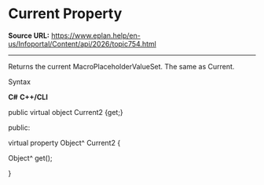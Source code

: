 # Current Property

**Source URL:** https://www.eplan.help/en-us/Infoportal/Content/api/2026/topic754.html

---

Returns the current MacroPlaceholderValueSet. The same as Current.

Syntax

**C#**
**C++/CLI**


public virtual object Current2 {get;}

public:

virtual property Object^ Current2 {

   Object^ get();

}

